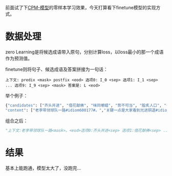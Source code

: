 前面试了下[CPM-模型]((https://github.com/TsinghuaAI/CPM-Generate))的零样本学习效果，今天打算看下finetune模型的实现方式。

# 数据处理

zero Learning是将候选成语带入原句，分别计算loss，以loss最小的那一个成语作为预测值。

finetune则将句子、候选成语及答案拼接为一句话：

```
上下文: predix <mask> postfix <eod> 选项0: I_0 <sep> 选项1: I_1 <sep> ... 选项9: I_9 <sep> <mask> 答案是: L <eod>
```

举个例子：

```python
{"candidates": ["齐头并进", "借花献佛", "味同嚼蜡", "势不可当", "脍炙人口", "各个击破", "各自为战", "高歌猛进", "改过自新", "一网打尽"],
"content": ["老李带领球队一路#idiom600177#。","关键一点是大家看到光进铜退#idiom600179#。”(秀倩)", "据业内人士消息，"]}
```

组合之后：

```python
"上下文:老李带领球队一路<mask>。<eod>选项0:齐头并进<sep> 选项1:借花献佛<sep> ... 选项9:一网打尽<sep>答案是:7<eod>"
```

# 结果

基本上能跑通，模型太大了，没跑完...
